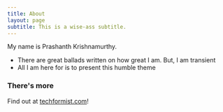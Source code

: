 ```yaml
---
title: About
layout: page
subtitle: This is a wise-ass subtitle.
---
```


My name is Prashanth Krishnamurthy.

- There are great ballads written on how great I am. But, I am transient
- All I am here for is to present this humble theme

### There's more

Find out at [techformist.com](https://techformist.com)!

